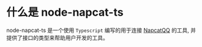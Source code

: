 # 什么是 node-napcat-ts

node-napcat-ts 是一个使用 `Typescript` 编写的用于连接
[NapcatQQ](https://github.com/NapNeko/NapCatQQ) 的工具,
并提供了接口的类型来帮助用户开发的工具。
